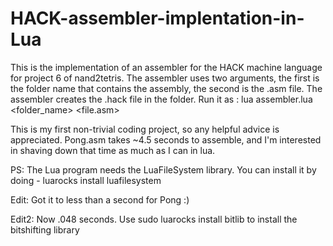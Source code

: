 # HACK-assembler-implentation-in-Lua
This is the implementation of an assembler for the HACK machine language for project 6 of nand2tetris. The assembler uses two arguments, the first is the folder name that contains the assembly, the second is the .asm file. The assembler creates the .hack file in the folder. Run it as :  lua assembler.lua &lt;folder_name> &lt;file.asm> 

This is my first non-trivial coding project, so any helpful advice is appreciated. Pong.asm takes ~4.5 seconds to assemble, and I'm interested in shaving down that time as much as I can in lua.

PS:
  The Lua program needs the LuaFileSystem library. You can install it by doing - luarocks install luafilesystem


Edit: Got it to less than a second for Pong :)

Edit2: Now .048 seconds. Use sudo luarocks install bitlib to install the bitshifting library
